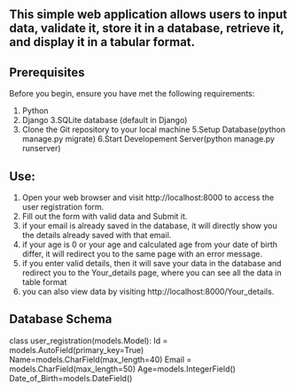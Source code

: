 ## This simple web application allows users to input data, validate it, store it in a database, retrieve it, and display it in a tabular format.

## Prerequisites
Before you begin, ensure you have met the following requirements:
1. Python 
2. Django 
3.SQLite database (default in Django)
4. Clone the Git repository to your local machine
5.Setup Database(python manage.py migrate)
6.Start Developement Server(python manage.py runserver)


## Use:
1. Open your web browser and visit http://localhost:8000 to access the user registration form.
2. Fill out the form with valid data and Submit it.
3. if your email is already saved in the database, it will directly show you the details already saved with that email.
4. if your age is 0 or your age and calculated age from your date of birth differ, it will redirect you to the same page with an error message.
5. if you enter valid details, then it will save your data in the database and redirect you to the Your_details page, where you can see all the data in table format
6. you can also view data by visiting http://localhost:8000/Your_details.


## Database Schema
class user_registration(models.Model):
    Id = models.AutoField(primary_key=True)
    Name=models.CharField(max_length=40)
    Email = models.CharField(max_length=50)
    Age=models.IntegerField()
    Date_of_Birth=models.DateField()
